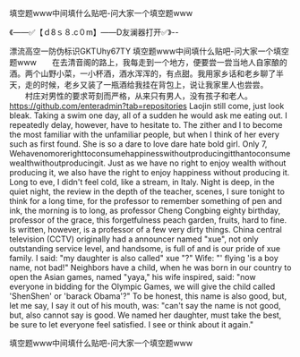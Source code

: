 填空题www中间填什么贴吧-问大家一个填空题www

《——✅【ｄ8ｓ８.c０m】——D友澜器打开✅》--

漂流高空一防伪标识GKTUhy67TY
填空题www中间填什么贴吧-问大家一个填空题www　　在去清音阁的路上，我每走到一个地方，便要尝一尝当地人自家酿的酒。两个山野小菜，一小杯酒，酒水浑浑的，有点甜。我用家乡话和老乡聊了半天，走的时候，老乡又装了一瓶酒给我挂在背包上，说让我家里人也尝尝。
　　村庄对男性的要求苛刻而严格，从来只有男人，没有孩子和老人。　　
https://github.com/enteradmin?tab=repositories
Laojin still come, just look bleak.
Taking a swim one day, all of a sudden he would ask me eating out.
I repeatedly delay, however, have to hesitate to.
The zither and I to become the most familiar with the unfamiliar people, but when I think of her every such as first found.
She is so a dare to love dare hate bold girl.
Only 7, Wehavenomorerighttoconsumehappinesswithoutproducingitthantoconsumewealthwithoutproducingit. Just as we have no right to enjoy wealth without producing it, we also have the right to enjoy happiness without producing it.
Long to eve, I didn't feel cold, like a stream, in Italy.
Night is deep, in the quiet night, the review in the depth of the teacher, scenes, I sure tonight to think for a long time, for the professor to remember something of pen and ink, the morning is to long, as professor Cheng Congbing eighty birthday, professor of the grace, this forgetfulness peach garden, fruits, hard to fine.
Is written, however, is a professor of a few very dirty things.
China central television (CCTV) originally had a announcer named "xue", not only outstanding service level, and handsome, is full of and is our pride of xue family.
I said: "my daughter is also called" xue "?"
Wife: "' flying 'is a boy name, not bad!"
Neighbors have a child, when he was born in our country to open the Asian games, named "yaya," his wife inspired, said: "now everyone in bidding for the Olympic Games, we will give the child called 'ShenShen' or 'barack Obama'?"
To be honest, this name is also good, but, let me say, I say it out of his mouth, was: "can't say the name is not good, but, also cannot say is good.
We named her daughter, must take the best, be sure to let everyone feel satisfied.
I see or think about it again."




填空题www中间填什么贴吧-问大家一个填空题www
